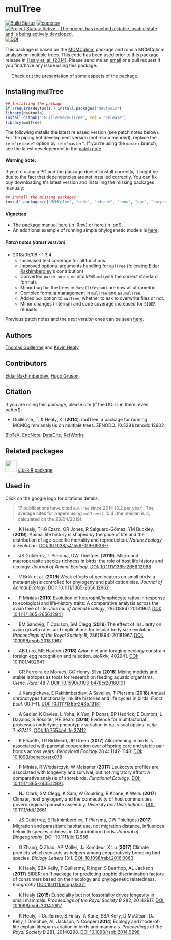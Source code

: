 # mulTree
[![Build Status](https://travis-ci.org/TGuillerme/mulTree.svg?branch=release)](https://travis-ci.org/TGuillerme/mulTree)
[![codecov](https://codecov.io/gh/TGuillerme/mulTree/branch/release/graph/badge.svg)](https://codecov.io/gh/TGuillerme/mulTree)
[![Project Status: Active - The project has reached a stable, usable state and is being actively developed.](http://www.repostatus.org/badges/latest/active.svg)](http://www.repostatus.org/#active)
[![DOI](https://zenodo.org/badge/DOI/10.5281/zenodo.12902.svg)](https://doi.org/10.5281/zenodo.12902)

This package is based on the [MCMCglmm](http://cran.r-project.org/web/packages/MCMCglmm/index.html) package
and runs a MCMCglmm analysis on multiple trees.
This code has been used prior to this package release in [Healy et. al. (2014)](http://rspb.royalsocietypublishing.org/content/281/1784/20140298.full.pdf?ijkey=gPt28ElSAYBvRhZ&keytype=ref).
Please send me an [email](mailto:guillert@tcd.ie) or a pull request if you find/have any issue using this package.

<a href="https://figshare.com/articles/Guillerme_BESMacro2016_pdf/3478922"><img src="http://tguillerme.github.io/images/logo-FS.png" height="15" widht="15"/></a> 
Check out the [presentation](https://figshare.com/articles/Guillerme_BESMacro2016_pdf/3478922) of some aspects of the package.

## Installing mulTree
```r
## Installing the package
if(!require(devtools)) install.packages("devtools")
library(devtools)
install_github("TGuillerme/mulTree", ref = "release")
library(mulTree)
```
The following installs the latest released version (see patch notes below). For the piping hot development version (not recommended), replace the `ref="release"` option by `ref="master"`. If you're using the `master` branch, see the latest developement in the [patch note](https://github.com/TGuillerme/mulTree/blob/master/patch_notes.md).

#### Warning note:
If you're using a PC and the package doesn't install correctly, it might be due to the fact that dependencies are not installed correctly. You can fix buy downloading `R`'s latest version and installing the missing packages manualy:
```r
## Install the missing packages
install.packages(c("MCMCglmm", "coda", "hdrcde", "snow", "ape", "corpcor", "curl"))
```

#### Vignettes
*  The package manual [here (in .Rnw)](https://github.com/TGuillerme/mulTree/blob/master/doc/mulTree-manual.Rnw) or [here (in .pdf)](https://github.com/TGuillerme/mulTree/blob/master/doc/mulTree-manual.pdf).
*  An additional example of running simple phylogenetic models is [here](https://github.com/TGuillerme/mulTree/blob/master/doc/Vanilla_flavoured_phylogenetic_analyses.Rmd).

##### Patch notes (latest version)
* 2018/05/08 - 1.3.4
  * Increased test coverage for all functions.
  * Improved optional arguments handling for `mulTree` (following [Eldar Rakhimberdiev](https://github.com/eldarrak)'s contribution)
  * Converted `patch_notes.md` into `NEWS.md` (with the correct standard format).
  * Minor bug fix: the trees in `data(lifespan)` are now all ultrametric.
  * Complex formula management in `mulTree` and `as.mulTree`.
  * Added `ask` option to `mulTree`, whether to ask to overwrite files or not.
  * Minor changes (internal) and code coverage increased for `SIDER` release.

    
Previous patch notes and the *next version* ones can be seen [here](https://github.com/TGuillerme/mulTree/blob/master/patch_notes.md).

Authors
-------
[Thomas Guillerme](http://tguillerme.github.io) and [Kevin Healy](http://healyke.github.io)

## Contributors

[Eldar Rakhimberdiev](https://github.com/eldarrak), [Hugo Gruson](https://github.com/Bisaloo).

Citation
-------
If you are using this package, please cite (if the DOI is in there, even better!):

* Guillerme, T. & Healy, K. (**2014**). mulTree: a package for running MCMCglmm analysis on multiple trees. ZENODO. 10.5281/zenodo.12902

[BibTeX](https://zenodo.org/record/12902/export/hx), [EndNote](https://zenodo.org/record/12902/export/xe), [DataCite](https://zenodo.org/record/12902/export/dcite3), [RefWorks](https://zenodo.org/record/12902/export/xw)

Related packages
-------
<a href="https://github.com/healyke/SIDER"><img src="http://healyke.github.io/images/SIDER.png" height="35" widht="35"/></a> 
[`SIDER` R package](https://github.com/healyke/SIDER)

Used in
-------
Click on the google logo for citations details.
> 17 publications have cited `mulTree` since 2014 (3.2 per year). The average cites for papers using `mulTree` is 10.4 (the median is 4; calculated on the 23/04/2019).

* <a href="https://scholar.google.co.uk/scholar"><img src="http://tguillerme.github.io/images/649298-64.png" height="15" widht="15"/></a>
K Healy, THG Ezard, OR Jones, R Salguero-Gómez, YM Buckley. (**2019**). Animal life history is shaped by the pace of life and the distribution of age-specific mortality and reproduction. *Nature Ecology & Evolution*. [DOI: 10.1038/s41559-019-0938-7](https://www.nature.com/articles/s41559-019-0938-7)

* <a href="https://scholar.google.co.uk/scholar?hl=en&as_sdt=0%2C5&q=Micro%E2%80%90and+macroparasite+species+richness+in+birds%3A+the+role+of+host+life+history+and+ecology&btnG="><img src="http://tguillerme.github.io/images/649298-64.png" height="15" widht="15"/></a>
JS Gutiérrez, T Piersma, DW Thieltges (**2019**). Micro‐and macroparasite species richness in birds: the role of host life history and ecology. *Journal of Animal Ecology*. [DOI: 10.1111/1365-2656.12998](https://besjournals.onlinelibrary.wiley.com/doi/abs/10.1111/1365-2656.12998)

* <a href="https://scholar.google.co.uk/scholar?hl=en&as_sdt=0%2C5&as_ylo=2019&q=Weak+effects+of+geolocators+on+small+birds%3A+a+meta%E2%80%90analysis+controlled+for+phylogeny+and+publication+bias&btnG="><img src="http://tguillerme.github.io/images/649298-64.png" height="15" widht="15"/></a>
V Brlík et al. (**2019**) Weak effects of geolocators on small birds: a meta‐analysis controlled for phylogeny and publication bias. *Journal of Animal Ecology*. [DOI: 10.1111/1365-2656.12962](https://besjournals.onlinelibrary.wiley.com/doi/abs/10.1111/1365-2656.12962)

* <a href="https://scholar.google.co.uk/scholar?hl=en&as_sdt=0%2C5&as_ylo=2019&q=Evolution+of+heterophil%2Flymphocyte+ratios+in+response+to+ecological+and+life%E2%80%90history+traits%3A+A+comparative+analysis+across+the+avian+tree+of+life&btnG="><img src="http://tguillerme.github.io/images/649298-64.png" height="15" widht="15"/></a>
P Minias (**2019**) Evolution of heterophil/lymphocyte ratios in response to ecological and life‐history traits: A comparative analysis across the avian tree of life. *Journal of Animal Ecology*, 286(1894) 20181967. [DOI: 10.1111/1365-2656.12941](https://besjournals.onlinelibrary.wiley.com/doi/full/10.1111/1365-2656.12941)

* <a href="https://scholar.google.co.uk/scholar?hl=en&as_sdt=0%2C5&q=The+effect+of+insularity+on+avian+growth+rates+and+implications+for+insular+body+size+evolution&btnG="><img src="http://tguillerme.github.io/images/649298-64.png" height="15" widht="15"/></a>
EM Sandvig, T Coulson, SM Clegg (**2019**) The effect of insularity on avian growth rates and implications for insular body size evolution. *Proceedings of the Royal Society B*, 286(1894) 20181967. [DOI: 10.1098/rspb.2018.1967](https://royalsocietypublishing.org/doi/full/10.1098/rspb.2018.1967)

* <a href="https://scholar.google.co.uk/scholar?hl=en&as_sdt=0%2C5&as_ylo=2018&q=Avian+diet+and+foraging+ecology+constrain+foreign+egg+recognition+and+rejection&btnG="><img src="http://tguillerme.github.io/images/649298-64.png" height="15" widht="15"/></a>
AB Luro, ME Hauber (**2018**) Avian diet and foraging ecology constrain foreign egg recognition and rejection. *bioRxiv*, 402941. [DOI: 10.1101/402941 ](https://www.biorxiv.org/content/early/2018/08/29/402941)

* <a href="https://scholar.google.co.uk/scholar?hl=en&as_sdt=0%2C5&q=Mixing+models+and+stable+isotopes+as+tools+for+research++on+feeding+aquatic+organisms&btnG="><img src="http://tguillerme.github.io/images/649298-64.png" height="15" widht="15"/></a>
CR Ferreira de Moraes, GG Henry-Silva (**2018**) Mixing models and stable isotopes as tools for research on feeding aquatic organisms. *Cienc. Rural* 48:7. [DOI: 10.1590/0103-8478cr20160101](http://www.scielo.br/scielo.php?script=sci_arttext&pid=S0103-84782018000700650&lng=en&nrm=iso&tlng=en)

* <a href="https://scholar.google.co.uk/scholar?hl=en&as_sdt=0%2C5&q=Annual+chronotypes+functionally+link+life+histories+and+life+cycles+in+birds&btnG="><img src="http://tguillerme.github.io/images/649298-64.png" height="15" widht="15"/></a>
J Karagicheva, E Rakhimberdiev, A Saveliev, T Piersma  (**2018**) Annual chronotypes functionally link life histories and life cycles in birds. *Funct Ecol.* 00:1–11. [DOI: 10.1111/1365-2435.13181](https://besjournals.onlinelibrary.wiley.com/doi/abs/10.1111/1365-2435.13181)

* <a href="https://scholar.google.co.uk/scholar?hl=en&as_sdt=0%2C5&q=Evidence+for+multifactorial+processes+underlying+phenotypic+variation+in+bat+visual+opsins&btnG="><img src="http://tguillerme.github.io/images/649298-64.png" height="15" widht="15"/></a>
A Sadier, K Davies, L Yohe, K Yun, P Donat, BP Hedrick, E Dumont, L Davalos, S Rossiter, KE Sears (**2018**) Evidence for multifactorial processes underlying phenotypic variation in bat visual opsins. *eLife* 7:e37412. [DOI: 10.7554/eLife.37412](https://elifesciences.org/articles/37412)

* <a href="https://scholar.google.co.uk/scholar?hl=en&as_sdt=2005&sciodt=0%2C5&cites=4584971410532907380&scipsc=&q=Allopreening+in+birds+is+associated+with+parental+cooperation+over+offspring+care+and+stable+pair+bonds+across+years&btnG="><img src="http://tguillerme.github.io/images/649298-64.png" height="15" widht="15"/></a>
K Elspeth, TR Birkhead, JP Green (**2017**) Allopreening in birds is associated with parental cooperation over offspring care and stable pair bonds across years. *Behavioral Ecology* 28.4: 1142-1148. [DOI: 10.1093/beheco/arx078](https://academic.oup.com/beheco/article/28/4/1142/3865432)

* <a href="https://scholar.google.co.uk/scholar?hl=en&as_sdt=0%2C5&q=Leukocyte+profiles+are+associated+with+longevity+and+survival%2C+but+not+migratory+effort%3A+A+comparative+analysis+of+shorebirds&btnG="><img src="http://tguillerme.github.io/images/649298-64.png" height="15" widht="15"/></a>
P Minias, R Włodarczyk, W Meissner (**2017**) Leukocyte profiles are associated with longevity and survival, but not migratory effort: A comparative analysis of shorebirds. *Functional Ecology*. [DOI: 10.1111/1365-2435.12991](http://onlinelibrary.wiley.com/doi/10.1111/1365-2435.12991/full).

* <a href="https://scholar.google.co.uk/scholar?hl=en&as_sdt=0%2C5&q=Climate%2C+host+phylogeny+and+the+connectivity+of+host+communities+govern+regional+parasite+assembly&btnG="><img src="http://tguillerme.github.io/images/649298-64.png" height="15" widht="15"/></a>
NJ Clark, SM Clegg, K Sam, W Goulding, B Koane, K Wells (**2017**) Climate, host phylogeny and the connectivity of host communities govern regional parasite assembly. *Diversity and Distributions*. [DOI: 10.1111/ddi.12661](http://onlinelibrary.wiley.com/wol1/doi/10.1111/ddi.12661/abstract).

* <a href="https://scholar.google.co.uk/scholar?hl=en&as_sdt=0%2C5&q=Migration+and+parasitism%3A+habitat+use%2C+not+migration+distance%2C+in%EF%AC%82uences+helminth+species+richness+in+Charadriiform+birds&btnG="><img src="http://tguillerme.github.io/images/649298-64.png" height="15" widht="15"/></a> 
JS Gutiérrez, E Rakhimberdiev, T Piersma, DW Thieltges (**2017**) Migration and parasitism: habitat use, not migration distance, inﬂuences helminth species richness in Charadriiform birds. *Journal of Biogeography*. [DOI: 10.1111/jbi.12956](http://onlinelibrary.wiley.com/doi/10.1111/jbi.12956/full)

* <a href="https://scholar.google.co.uk/scholar?hl=en&as_sdt=0%2C5&q=Climate+predicts+which+sex+acts+as+helpers+among+cooperatively+breeding+bird+species&btnG="><img src="http://tguillerme.github.io/images/649298-64.png" height="15" widht="15"/></a> 
G Zhang, Q Zhao, AP Møller, JJ Komdeur, X Lu (**2017**) Climate predicts which sex acts as helpers among cooperatively breeding bird species. *Biology Letters* 13:1. [DOI: 10.1098/rsbl.2016.0863](http://rsbl.royalsocietypublishing.org/content/13/1/20160863)

* <a href="https://scholar.google.co.uk/scholar?hl=en&as_sdt=0%2C5&as_ylo=2017&q=SIDER%3A+an+R+package+for+predicting+trophic+discrimination+factors+of+consumers+based+on+their+ecology+and+phylogenetic+relatedness&btnG="><img src="http://tguillerme.github.io/images/649298-64.png" height="15" widht="15"/></a> 
K Healy, SBA Kelly, T Guillerme, R Inger, S Bearhop, AL Jackson (**2017**) SIDER: an R package for predicting trophic discrimination factors of consumers based on their ecology and phylogenetic relatedness. *Ecography* [DOI: 10.1111/ecog.03371](https://onlinelibrary.wiley.com/doi/abs/10.1111/ecog.03371)

* <a href="https://scholar.google.co.uk/scholar?hl=en&as_sdt=0%2C5&q=Eusociality+but+not+fossoriality+drives+longevity+in+small+mammal&btnG="><img src="http://tguillerme.github.io/images/649298-64.png" height="15" widht="15"/></a> K Healy (**2015**) Eusociality but not fossoriality drives longevity in small mammals. *Proceedings of the Royal Society B* 282, 20142917. [DOI: 10.1098/rspb.2014.2917](http://rspb.royalsocietypublishing.org/content/282/1806/20142917)

* <a href="https://scholar.google.co.uk/scholar?hl=en&as_sdt=0%2C5&q=Ecology+and+mode-of-life+explain+lifespan+variation+in+birds+and+mammals&btnG="><img src="http://tguillerme.github.io/images/649298-64.png" height="15" widht="15"/></a> 
K Healy, T Guillerme, S Finlay, A Kane, SBA Kelly, D McClean, DJ Kelly, I Donohue, AL Jackson, N Cooper (**2014**) Ecology and mode-of-life explain lifespan variation in birds and mammals. *Proceedings of the Royal Society B* 281, 20140298. [DOI:10.1098/rspb.2014.0298](http://rspb.royalsocietypublishing.org/content/281/1784/20140298?ijkey=1d6acd5357bbd6b611bd0d38b7cacd7a03d83dd1&keytype2=tf_ipsecsha)
